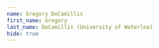 ```yaml
--- 
name: Gregory DeCamillis  
first_name: Gregory 
last_name: DeCamillis (University of Waterloo) 
hide: true 
--- 
```

 
 